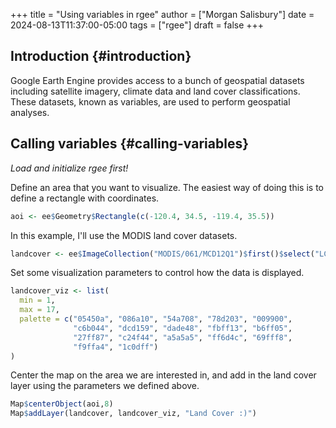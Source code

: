 +++
title = "Using variables in rgee"
author = ["Morgan Salisbury"]
date = 2024-08-13T11:37:00-05:00
tags = ["rgee"]
draft = false
+++

## Introduction {#introduction}

Google Earth Engine provides access to a bunch of geospatial datasets including satellite imagery, climate data and land cover classifications. These datasets, known as variables, are used to perform geospatial analyses.


## Calling variables {#calling-variables}

_Load and initialize rgee first!_

Define an area that you want to visualize. The easiest way of doing this is to define a rectangle with coordinates.

```R
aoi <- ee$Geometry$Rectangle(c(-120.4, 34.5, -119.4, 35.5))
```

In this example, I'll use the MODIS land cover datasets.

```R
landcover <- ee$ImageCollection("MODIS/061/MCD12Q1")$first()$select("LC_Type1")
```

Set some visualization parameters to control how the data is displayed.

```R
landcover_viz <- list(
  min = 1,
  max = 17,
  palette = c("05450a", "086a10", "54a708", "78d203", "009900",
              "c6b044", "dcd159", "dade48", "fbff13", "b6ff05",
              "27ff87", "c24f44", "a5a5a5", "ff6d4c", "69fff8",
              "f9ffa4", "1c0dff")
)
```

Center the map on the area we are interested in, and add in the land cover layer using the parameters we defined above.

```R
Map$centerObject(aoi,8)
Map$addLayer(landcover, landcover_viz, "Land Cover :)")
```
